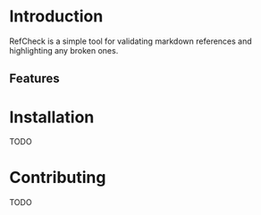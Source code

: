 # Introduction

RefCheck is a simple tool for validating markdown references and highlighting
any broken ones.

## Features

# Installation

TODO

# Contributing

TODO
